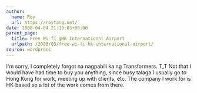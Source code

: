 ```yaml
---
author:
  name: Roy
  url: https://roytang.net/
date: 2008-04-04 21:13:03+00:00
parent_page:
  title: Free Wi-fi @HK International Airport
  urlpath: /2008/03/free-wi-fi-hk-international-airport/
source: wordpress
---
```


I'm sorry, I completely forgot na nagpabili ka ng Transformers. T_T Not that I  would have had time to buy you anything, since busy talaga.I usually go to Hong Kong for work, meeting up with clients, etc. The company  I work for is HK-based so a lot of the work comes from there.